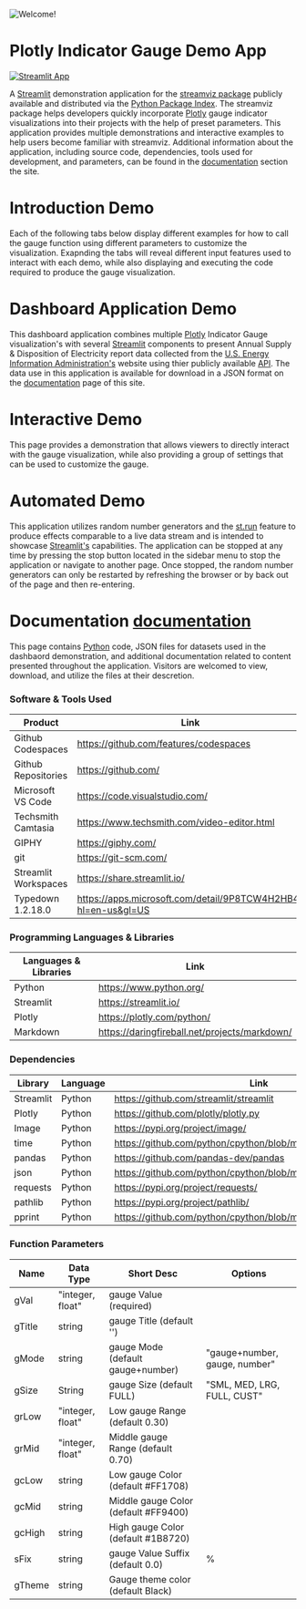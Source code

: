 ![Welcome!](https://media.giphy.com/media/v1.Y2lkPTc5MGI3NjExdGNuamZlbGg2ZHVqdnMweGl0cHdmOWU1Y3Y1cXIwdnF0anptdTh6NyZlcD12MV9pbnRlcm5hbF9naWZfYnlfaWQmY3Q9Zw/aWYNvKMvwPVADwIM4i/giphy.gif "Introduction animation for plotly gauge indicator demo app on Streamlit")


# Plotly Indicator Gauge Demo App

[![Streamlit App](https://static.streamlit.io/badges/streamlit_badge_black_white.svg)](https://stream-gauge.streamlit.app/)

<p>
    A <a href="https://streamlit.io/" target="_blank">Streamlit</a> demonstration application for 
    the <a href="https://pypi.org/project/streamviz/" target="_blank">streamviz package</a> publicly 
    available and distributed via the <a href="https://pypi.org" target="_blank">Python Package Index</a>.
    The streamviz package helps developers quickly incorporate 
    <a href="https://plotly.com/python/" target="_blank">Plotly</a> gauge indicator visualizations
    into their projects with the help of preset parameters. This application provides multiple demonstrations 
    and interactive examples to help users become familiar with streamviz.  Additional information about 
    the application, including source code, dependencies, tools used for development, and parameters, can 
    be found in the <a href="https://stream-gauge.streamlit.app/Documentation" target="_blank">documentation</a>
    section the site.
</p>

# Introduction Demo
<p>
    Each of the following tabs below display different examples for how to call the gauge function using different parameters to customize the visualization.
    Exapnding the tabs will reveal different input features used to interact with each demo, while also displaying and executing the code required to
    produce the gauge visualization.
</p>

# Dashboard Application Demo 
This dashboard application combines multiple [Plotly](https://plotly.com/python/) Indicator Gauge visualization's with several [Streamlit](https://streamlit.io/) components
to present Annual Supply & Disposition of Electricity report data collected from the [U.S. Energy Information Administration's](https://www.eia.gov/)
website using thier publicly available [API](https://www.eia.gov/opendata/).  The data use in this application is available
for download in a JSON format on the [documentation](https://stream-gauge.streamlit.app/Documentation) page of this site.

# Interactive Demo
<p>
    This page provides a demonstration that allows viewers to directly interact with the gauge visualization, while also providing
    a group of settings that can be used to customize the gauge.
</p>


# Automated Demo
<p>
    This application utilizes random number generators and the <a href="https://docs.streamlit.io/library/api-reference/control-flow/st.rerun" target="_blank">st.run</a> feature to produce 
    effects comparable to a live data stream and is intended to showcase <a href="https://streamlit.io/" target="_blank">Streamlit's</a> capabilities.  The application can be
    stopped at any time by pressing the stop button located in the sidebar menu to stop the application or navigate to another page.  Once stopped, the
    random number generators can only be restarted by refreshing the browser or by back out of the page and then re-entering.
</p>

# Documentation [documentation](https://stream-gauge.streamlit.app/Documentation)
<p>
    This page contains <a href="https://www.python.org/" target="_blank">Python</a> code, JSON files for datasets used in the dashbaord demonstration,
    and additional documentation related to content presented throughout the application.  Visitors are welcomed to view, download, and utilize the files at their descretion.
</p>


### Software & Tools Used

| Product              | Link                                                          |
| -------------------- | ------------------------------------------------------------- |
| Github Codespaces    | https://github.com/features/codespaces                        |
| Github Repositories  | https://github.com/                                           |
| Microsoft VS Code    | https://code.visualstudio.com/                                |
| Techsmith Camtasia   | https://www.techsmith.com/video-editor.html                   |
| GIPHY                | https://giphy.com/                                            |
| git                  | https://git-scm.com/                                          |
| Streamlit Workspaces | https://share.streamlit.io/                                   |
| Typedown 1.2.18.0    | https://apps.microsoft.com/detail/9P8TCW4H2HB4?hl=en-us&gl=US |

### Programming Languages & Libraries

| Languages & Libraries | Link              |
| --------------------- | --------------------------------------------- |
| Python                | https://www.python.org/                       |
| Streamlit             | https://streamlit.io/                         |
| Plotly                | https://plotly.com/python/                    |
| Markdown              | https://daringfireball.net/projects/markdown/ |

### Dependencies

| Library   | Language | Link                                                               |
| --------- | -------- | ------------------------------------------------------------------ |
| Streamlit | Python   | https://github.com/streamlit/streamlit                             |
| Plotly    | Python   | https://github.com/plotly/plotly.py                                |
| Image     | Python   | https://pypi.org/project/image/                                    |
| time      | Python   | https://github.com/python/cpython/blob/main/Doc/library/time.rst   |
| pandas    | Python   | https://github.com/pandas-dev/pandas                               |
| json      | Python   | https://github.com/python/cpython/blob/main/Doc/library/json.rst   |
| requests  | Python   | https://pypi.org/project/requests/                                 |
| pathlib   | Python   | https://pypi.org/project/pathlib/                                  |
| pprint    | Python   | https://github.com/python/cpython/blob/main/Doc/library/pprint.rst |

### Function Parameters

| Name                             | Data Type        | Short Desc                           | Options                       |
| -------------------------------- | ---------------- | ------------------------------------ | ----------------------------- |
| gVal                             | "integer, float" | gauge Value (required)               |                               |
| gTitle                           | string           | gauge Title (default '')             |                               |
| gMode                            | string           | gauge Mode (default gauge+number)    | "gauge+number, gauge, number" |
| gSize                            | String           | gauge Size (default FULL)            | "SML, MED, LRG, FULL, CUST"   |
| grLow                            | "integer, float" | Low gauge Range (default 0.30)       |                               |
| grMid                            | "integer, float" | Middle gauge Range (default 0.70)    |                               |
| gcLow                            | string           | Low gauge Color (default #FF1708)    |                               |
| gcMid                            | string           | Middle gauge Color (default #FF9400) |                               |
| gcHigh                           | string           | High gauge Color (default #1B8720)   |                               |
| sFix                             | string           | gauge Value Suffix (default 0.0)     | %                             |
| gTheme                           | string           | Gauge theme color (default Black)    |                               |
